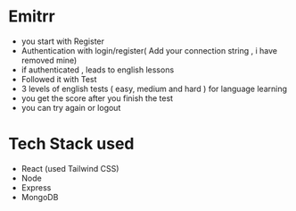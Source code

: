 # Emitrr

- you start with Register 
- Authentication with login/register( Add your connection string , i have removed mine)
- if authenticated , leads to english lessons
- Followed it with Test
- 3 levels of english tests ( easy, medium and hard ) for language learning
- you get the score after you finish the test
- you can try again or logout

# Tech Stack used

- React (used Tailwind CSS)
- Node
- Express
- MongoDB



